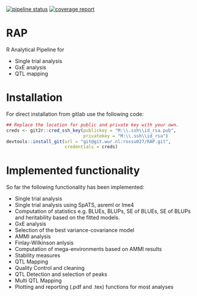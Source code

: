 [![pipeline status](https://git.wur.nl/rossu027/RAP/badges/master/pipeline.svg)](https://git.wur.nl/rossu027/RAP/commits/master)
[![coverage report](https://git.wur.nl/rossu027/RAP/badges/master/coverage.svg)](https://git.wur.nl/rossu027/RAP/commits/master)

# RAP

R Analytical Pipeline for 
* Single trial analysis
* GxE analysis
* QTL mapping

# Installation

For direct installation from gitlab use the following code:

``` r
## Replace the location for public and private key with your own.
creds <- git2r::cred_ssh_key(publickey = "M:\\.ssh\\id_rsa.pub",
                             privatekey = "M:\\.ssh\\id_rsa")
devtools::install_git(url = "git@git.wur.nl:rossu027/RAP.git",
                      credentials = creds)

```

# Implemented functionality

So far the following functionality has been implemented:
* Single trial analysis
 * Single trial analysis using SpATS, asreml or lme4
 * Computation of statistics e.g. BLUEs, BLUPs, SE of BLUEs, SE of BLUPs 
and heritability based on the fitted models.
* GxE analysis
 * Selection of the best variance-covariance model
 * AMMI analysis
 * Finlay-Wilkinson anlysis
 * Computation of mega-environments based on AMMI results
 * Stability measures
* QTL Mapping
 * Quality Control and cleaning
 * QTL Detection and selection of peaks
 * Multi QTL Mapping 
* Plotting and reporting (.pdf and .tex) functions for most analyses

